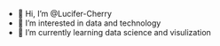 - 👋 Hi, I’m @Lucifer-Cherry
- 👀 I’m interested in data and technology
- 🌱 I’m currently learning data science and visulization

<!---
Lucifer-Cherry/Lucifer-Cherry is a ✨ special ✨ repository because its `README.md` (this file) appears on your GitHub profile.
You can click the Preview link to take a look at your changes.
--->
